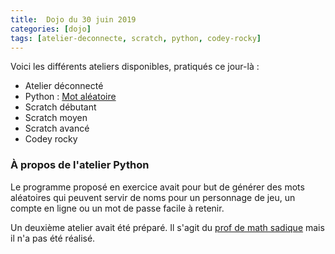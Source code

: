 ```yaml
---
title:  Dojo du 30 juin 2019
categories: [dojo]
tags: [atelier-deconnecte, scratch, python, codey-rocky]
---
```


Voici les différents ateliers disponibles, pratiqués ce jour-là :

* Atelier déconnecté
* Python : [Mot aléatoire](https://drive.google.com/open?id=1xXB0Tjtz92PwVXy7ofQlU1Ax5UNjzps8)
* Scratch débutant
* Scratch moyen
* Scratch avancé
* Codey rocky

### À propos de l'atelier Python

Le programme proposé en exercice avait pour but de générer des mots aléatoires
qui peuvent servir de noms pour un personnage de jeu, un compte en ligne ou un
mot de passe facile à retenir.

Un deuxième atelier avait été préparé. Il s'agit du [prof de math
sadique](https://drive.google.com/open?id=1YREl6DQjqdl_FiOvEH0GbvwkgwzU3PL4)
mais il n'a pas été réalisé.
